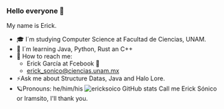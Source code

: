 ### Hello everyone 🖖



My name is Erick.
- 🎓 I´m studying Computer Science at Facultad de Ciencias, UNAM. 
- 💾 I´m learning Java, Python, Rust an C++
- 🔭 How to reach me:
  - Erick García at Fcebook 🔔 
  - erick_sonico@ciencias.unam.mx
- ⚡Ask me about Structure Datas, Java and Halo Lore. 
- 🪐Pronouns: he/him/his
![ericksoico GitHub stats](https://github-readme-stats.vercel.app/api?username=ericksonico&show_icons=true&theme=dark)
Call me Erick Sónico or Iramsito, I'll thank you.

